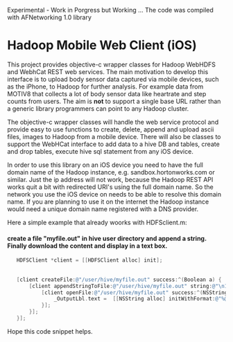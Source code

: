 Experimental - Work in Porgress but Working ... The code was compiled with AFNetworking 1.0 library

Hadoop Mobile Web Client (iOS)
==============

This project provides objective-c wrapper classes for Hadoop WebHDFS and WebhCat REST web services. The main motivation to develop this interface is to upload body sensor data captured via mobile devices, such as the iPhone, to Hadoop for further analysis. For example data from MOTIV8 that collects a lot of body sensor data like heartrate and step counts from users. The aim is <b>not</b> to support a single base URL rather than a generic library programmers can point to any Hadoop cluster.

The objective-c wrapper classes will handle the web service protocol and provide easy to use functions to create, delete, append and upload ascii files, images to Hadoop from a mobile device.
There will also be classes to support the WebHCat interface to add data to a hive DB and tables, create and drop tables, execute hive sql statement from any iOS device.

In order to use this library on an iOS device you need to have the full domain name of the Hadoop instance, e.g. sandbox.hortonworks.com or similar. Just the ip address will not work, because the Hadoop REST API works quit a bit with redirected URI's using the full domain name. So the network you use the iOS device on needs to be able to resolve this domain name. If you are planning to use it on the internet the Hadoop instance would need a unique domain name registered with a DNS provider.

Here a simple example that already woorks with HDFSclient.m:

#### create a file "myfile.out" in hive user directory and append a string. Finally download the content and display in a text box.

```objective-c
   HDFSClient *client = [[HDFSClient alloc] init];
   
    
   [client createFile:@"/user/hive/myfile.out" success:^(Boolean a) {
       [client appendStringToFile:@"/user/hive/myfile.out" string:@"\n100\tHDFSClient" success:^(Boolean a) {
           [client openFile:@"/user/hive/myfile.out" success:^(NSString *contentStr) {
               _OutputLbl.text =  [[NSString alloc] initWithFormat:@"%@",contentStr];
           }];
       }];
   }];
```

Hope this code snippet helps.
